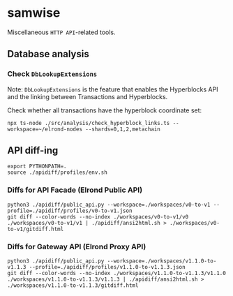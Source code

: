 # samwise

Miscellaneous `HTTP API`-related tools.

## Database analysis

### Check `DbLookupExtensions`

Note: `DbLookupExtensions` is the feature that enables the Hyperblocks API and the linking between Transactions and Hyperblocks.

Check whether all transactions have the hyperblock coordinate set:

```
npx ts-node ./src/analysis/check_hyperblock_links.ts --workspace=~/elrond-nodes --shards=0,1,2,metachain
```

## API diff-ing


```
export PYTHONPATH=.
source ./apidiff/profiles/env.sh
```

### Diffs for API Facade (Elrond Public API)

```
python3 ./apidiff/public_api.py --workspace=./workspaces/v0-to-v1 --profile=./apidiff/profiles/v0-to-v1.json
git diff --color-words --no-index ./workspaces/v0-to-v1/v0 ./workspaces/v0-to-v1/v1 | ./apidiff/ansi2html.sh > ./workspaces/v0-to-v1/gitdiff.html
```

### Diffs for Gateway API (Elrond Proxy API)

```
python3 ./apidiff/public_api.py --workspace=./workspaces/v1.1.0-to-v1.1.3 --profile=./apidiff/profiles/v1.1.0-to-v1.1.3.json
git diff --color-words --no-index ./workspaces/v1.1.0-to-v1.1.3/v1.1.0 ./workspaces/v1.1.0-to-v1.1.3/v1.1.3 | ./apidiff/ansi2html.sh > ./workspaces/v1.1.0-to-v1.1.3/gitdiff.html
```
